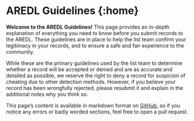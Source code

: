 # AREDL Guidelines {:home}

**Welcome to the AREDL Guidelines!** This page provides an in-depth explanation of everything you need to know before you submit records to the AREDL. These guidelines are in place to help the list team confirm your legitimacy in your records, and to ensure a safe and fair experience to the community.

While these are the primary guidelines used by the list team to determine whether a record will be accepted or denied and are as accurate and detailed as possible, we reserve the right to deny a record for suspicion of cheating due to other detection methods. However, if you believe your record has been wrongfully rejected, please resubmit it and explain in the additional notes why you think so.

This page’s content is available in markdown format on [GitHub](https://github.com/All-Rated-Extreme-Demon-List/guidelines), so if you notice any errors or badly worded sections, feel free to open a pull request.
